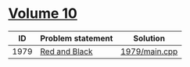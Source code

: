 # [Volume 10](http://poj.org/problemlist?volume=10)


| ID   | Problem statement                               | Solution                       |
|------|-------------------------------------------------|--------------------------------|
| 1979 | [Red and Black](http://poj.org/problem?id=1979) | [1979/main.cpp](1979/main.cpp) |


